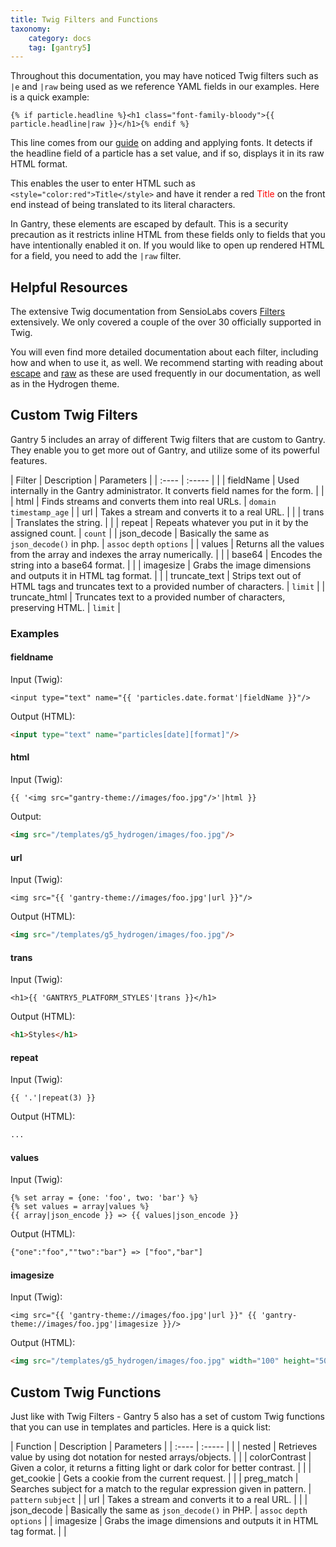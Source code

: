 ```yaml
---
title: Twig Filters and Functions
taxonomy:
    category: docs
    tag: [gantry5]
---
```


Throughout this documentation, you may have noticed Twig filters such as `|e` and `|raw` being used as we reference YAML fields in our examples. Here is a quick example:

```twig
{% if particle.headline %}<h1 class="font-family-bloody">{{ particle.headline|raw }}</h1>{% endif %}
```

This line comes from our [guide](../../tutorials/fonts) on adding and applying fonts. It detects if the headline field of a particle has a set value, and if so, displays it in its raw HTML format.

This enables the user to enter HTML such as `<style="color:red">Title</style>` and have it render a red <span style="color: red;" markdown="1">Title</span> on the front end instead of being translated to its literal characters.

In Gantry, these elements are escaped by default. This is a security precaution as it restricts inline HTML from these fields only to fields that you have intentionally enabled it on. If you would like to open up rendered HTML for a field, you need to add the `|raw` filter.

## Helpful Resources

The extensive Twig documentation from SensioLabs covers [Filters](https://twig.symfony.com/doc/3.x/filters/index.html) extensively. We only covered a couple of the over 30 officially supported in Twig.

You will even find more detailed documentation about each filter, including how and when to use it, as well. We recommend starting with reading about [escape](https://twig.symfony.com/doc/3.x/filters/escape.html) and [raw](https://twig.symfony.com/doc/3.x/filters/raw.html) as these are used frequently in our documentation, as well as in the Hydrogen theme.

## Custom Twig Filters

Gantry 5 includes an array of different Twig filters that are custom to Gantry. They enable you to get more out of Gantry, and utilize some of its powerful features. 

| Filter        | Description                                                                         | Parameters                |
| :----         | :-----                                                                              |                           |
| fieldName     | Used internally in the Gantry administrator. It converts field names for the form.  |                           |
| html          | Finds streams and converts them into real URLs.                                     | `domain` `timestamp_age`  |
| url           | Takes a stream and converts it to a real URL.                                       |                           |
| trans         | Translates the string.                                                              |                           |
| repeat        | Repeats whatever you put in it by the assigned count.                               | `count`                   |
| json_decode   | Basically the same as `json_decode()` in php.                                       | `assoc` `depth` `options` |
| values        | Returns all the values from the array and indexes the array numerically.            |                           |
| base64        | Encodes the string into a base64 format.                                            |                           |
| imagesize     | Grabs the image dimensions and outputs it in HTML tag format.                       |                           |
| truncate_text | Strips text out of HTML tags and truncates text to a provided number of characters. | `limit`                   |
| truncate_html | Truncates text to a provided number of characters, preserving HTML.                 | `limit`                   |

### Examples

#### fieldname

Input (Twig): 

```twig
<input type="text" name="{{ 'particles.date.format'|fieldName }}"/>
```

Output (HTML):

```html
<input type="text" name="particles[date][format]"/>
```

#### html

Input (Twig): 

```twig
{{ '<img src="gantry-theme://images/foo.jpg"/>'|html }}
```

Output:

```html
<img src="/templates/g5_hydrogen/images/foo.jpg"/>
```

#### url

Input (Twig): 

```twig
<img src="{{ 'gantry-theme://images/foo.jpg'|url }}"/>
```

Output (HTML):

```html
<img src="/templates/g5_hydrogen/images/foo.jpg"/>
```

#### trans

Input (Twig): 

```twig
<h1>{{ 'GANTRY5_PLATFORM_STYLES'|trans }}</h1>
```

Output (HTML):

```html
<h1>Styles</h1>
```

#### repeat

Input (Twig): 

```twig
{{ '.'|repeat(3) }}
```

Output (HTML):

```html
...
```

#### values

Input (Twig): 

```twig
{% set array = {one: 'foo', two: 'bar'} %}
{% set values = array|values %}
{{ array|json_encode }} => {{ values|json_encode }}
```

Output (HTML):

```html
{"one":"foo",""two":"bar"} => ["foo","bar"]
```

#### imagesize

Input (Twig): 

```twig
<img src="{{ 'gantry-theme://images/foo.jpg'|url }}" {{ 'gantry-theme://images/foo.jpg'|imagesize }}/>
```

Output (HTML):

```html
<img src="/templates/g5_hydrogen/images/foo.jpg" width="100" height="50" />
```

## Custom Twig Functions

Just like with Twig Filters - Gantry 5 also has a set of custom Twig functions that you can use in templates and particles. Here is a quick list:

| Function      | Description                                                                  | Parameters                |
| :----         | :-----                                                                       |                           |
| nested        | Retrieves value by using dot notation for nested arrays/objects.             |                           |
| colorContrast | Given a color, it returns a fitting light or dark color for better contrast. |                           |
| get_cookie    | Gets a cookie from the current request.                                      |                           |
| preg_match    | Searches subject for a match to the regular expression given in pattern.     | `pattern` `subject`       |
| url           | Takes a stream and converts it to a real URL.                                |                           |
| json_decode   | Basically the same as `json_decode()` in PHP.                                | `assoc` `depth` `options` |
| imagesize     | Grabs the image dimensions and outputs it in HTML tag format.                |                           |
